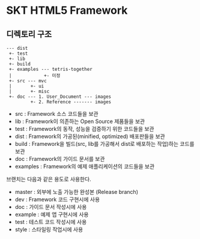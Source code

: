 SKT HTML5 Framework
===================

디렉토리 구조
-----------

	--- dist
	 +- test
	 +- lib
	 +- build
	 +- examples --- tetris-together
	 |            +- 미정
	 +- src --- mvc
	 |       +- ui
	 |       +- misc
	 +- doc --- 1. User_Document --- images
	         +- 2. Reference ------- images

* src : Framework 소스 코드들을 보관
* lib : Framework이 의존하는 Open Source 제품들을 보관
* test : Framework의 동작, 성능을 검증하기 위한 코드들을 보관
* dist : Framework의 가공된(minified, optimized) 배포판들을 보관
* build : Framework을 빌드(src, lib를 가공해서 dist로 배포하는 작업)하는 코드를 보관
* doc : Framework의 가이드 문서를 보관
* examples : Framework의 예제 애플리케이션의 코드들을 보관

브랜치는 다음과 같은 용도로 사용한다.

* master : 외부에 노출 가능한 완성본 (Release branch)
* dev : Framework 코드 구현시에 사용
* doc : 가이드 문서 작성시에 사용
* example : 예제 앱 구현시에 사용
* test : 테스트 코드 작성시에 사용
* style : 스타일링 작업시에 사용
